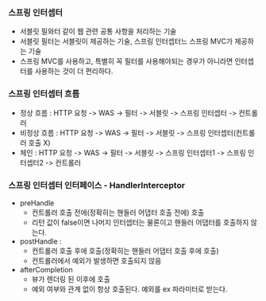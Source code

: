 ### 스프링 인터셉터
- 서블릿 필와터 같이 웹 관련 공통 사항을 처리하는 기술
- 서블릿 필터는 서블릿이 제공하는 기술, 스프링 인터셉터느 스프링 MVC가 제공하는 기술
- 스프링 MVC를 사용하고, 특별히 꼭 필터를 사용해야되는 경우가 아니라면 인터셉터를 사용하는 것이 더 편리하다.

### 스프링 인터셉터 흐름
- 정상 흐름 : HTTP 요청 -> WAS -> 필터 -> 서블릿 -> 스프링 인터셉터 -> 컨트롤러
- 비정상 흐름 : HTTP 요청 -> WAS -> 필터 -> 서블릿 -> 스프링 인터셉터(컨트롤러 호출 X)
- 체인 : HTTP 요청 -> WAS -> 필터 -> 서블릿 -> 스프링 인터셉터1 -> 스프링 인터셉터2 -> 컨트롤러

### 스프링 인터셉터 인터페이스 - HandlerInterceptor
- preHandle
  - 컨트롤러 호출 전에(정확히는 핸들러 어댑터 호출 전에) 호출
  - 리턴 값이 false이면 나머지 인터셉터는 물론이고 핸들러 어댑터를 호출하지 않는다.
- postHandle : 
  - 컨트롤러 호출 후에 호출(정확히는 핸들러 어댑터 호출 후에 호출)
  - 컨트롤러에서 예외가 발생하면 호출되지 않음
- afterCompletion
  - 뷰가 렌더링 된 이후에 호출
  - 예외 여부와 관계 없이 항상 호출된다. 예외를 ex 파라미터로 받는다.
